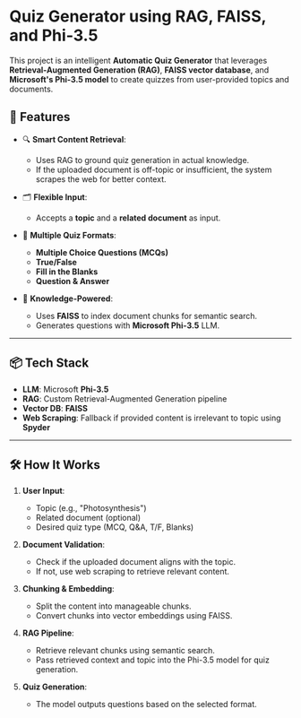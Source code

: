 # Quiz Generator using RAG, FAISS, and Phi-3.5

This project is an intelligent **Automatic Quiz Generator** that leverages **Retrieval-Augmented Generation (RAG)**, **FAISS vector database**, and **Microsoft's Phi-3.5 model** to create quizzes from user-provided topics and documents.

## 🚀 Features

- 🔍 **Smart Content Retrieval**: 
  - Uses RAG to ground quiz generation in actual knowledge.
  - If the uploaded document is off-topic or insufficient, the system scrapes the web for better context.
  
- 🗂️ **Flexible Input**:
  - Accepts a **topic** and a **related document**  as input.
  
- 📝 **Multiple Quiz Formats**:
  - **Multiple Choice Questions (MCQs)**
  - **True/False**
  - **Fill in the Blanks**
  - **Question & Answer**

- 🧠 **Knowledge-Powered**:
  - Uses **FAISS** to index document chunks for semantic search.
  - Generates questions with **Microsoft Phi-3.5** LLM.

---

## 📦 Tech Stack

- **LLM**: Microsoft **Phi-3.5**
- **RAG**: Custom Retrieval-Augmented Generation pipeline
- **Vector DB**: **FAISS**
- **Web Scraping**: Fallback if provided content is irrelevant to topic using **Spyder**

---

## 🛠️ How It Works

1. **User Input**:
   - Topic (e.g., "Photosynthesis")
   - Related document (optional)
   - Desired quiz type (MCQ, Q&A, T/F, Blanks)

2. **Document Validation**:
   - Check if the uploaded document aligns with the topic.
   - If not, use web scraping to retrieve relevant content.

3. **Chunking & Embedding**:
   - Split the content into manageable chunks.
   - Convert chunks into vector embeddings using FAISS.

4. **RAG Pipeline**:
   - Retrieve relevant chunks using semantic search.
   - Pass retrieved context and topic into the Phi-3.5 model for quiz generation.

5. **Quiz Generation**:
   - The model outputs questions based on the selected format.



